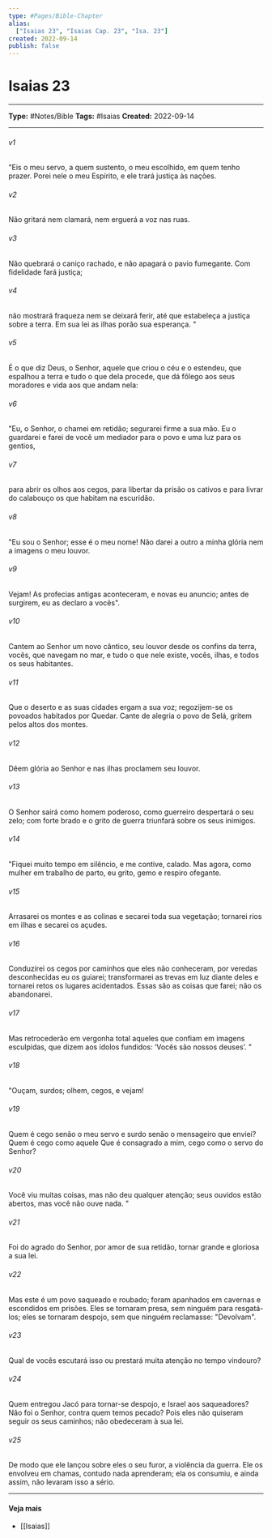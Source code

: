 ```yaml
---
type: #Pages/Bible-Chapter
alias:
  ["Isaias 23", "Isaias Cap. 23", "Isa. 23"]
created: 2022-09-14
publish: false
---
```


# Isaias 23

---

**Type:** #Notes/Bible
**Tags:** #Isaias
**Created:** 2022-09-14

---

###### v1
"Eis o meu servo, a quem sustento, o meu escolhido, em quem tenho prazer. Porei nele o meu Espírito, e ele trará justiça às nações.
###### v2
Não gritará nem clamará, nem erguerá a voz nas ruas.
###### v3
Não quebrará o caniço rachado, e não apagará o pavio fumegante. Com fidelidade fará justiça;
###### v4
não mostrará fraqueza nem se deixará ferir, até que estabeleça a justiça sobre a terra. Em sua lei as ilhas porão sua esperança. "
###### v5
É o que diz Deus, o Senhor, aquele que criou o céu e o estendeu, que espalhou a terra e tudo o que dela procede, que dá fôlego aos seus moradores e vida aos que andam nela:
###### v6
"Eu, o Senhor, o chamei em retidão; segurarei firme a sua mão. Eu o guardarei e farei de você um mediador para o povo e uma luz para os gentios,
###### v7
para abrir os olhos aos cegos, para libertar da prisão os cativos e para livrar do calabouço os que habitam na escuridão.
###### v8
"Eu sou o Senhor; esse é o meu nome! Não darei a outro a minha glória nem a imagens o meu louvor.
###### v9
Vejam! As profecias antigas aconteceram, e novas eu anuncio; antes de surgirem, eu as declaro a vocês".
###### v10
Cantem ao Senhor um novo cântico, seu louvor desde os confins da terra, vocês, que navegam no mar, e tudo o que nele existe, vocês, ilhas, e todos os seus habitantes.
###### v11
Que o deserto e as suas cidades ergam a sua voz; regozijem-se os povoados habitados por Quedar. Cante de alegria o povo de Selá, gritem pelos altos dos montes.
###### v12
Dêem glória ao Senhor e nas ilhas proclamem seu louvor.
###### v13
O Senhor sairá como homem poderoso, como guerreiro despertará o seu zelo; com forte brado e o grito de guerra triunfará sobre os seus inimigos.
###### v14
"Fiquei muito tempo em silêncio, e me contive, calado. Mas agora, como mulher em trabalho de parto, eu grito, gemo e respiro ofegante.
###### v15
Arrasarei os montes e as colinas e secarei toda sua vegetação; tornarei rios em ilhas e secarei os açudes.
###### v16
Conduzirei os cegos por caminhos que eles não conheceram, por veredas desconhecidas eu os guiarei; transformarei as trevas em luz diante deles e tornarei retos os lugares acidentados. Essas são as coisas que farei; não os abandonarei.
###### v17
Mas retrocederão em vergonha total aqueles que confiam em imagens esculpidas, que dizem aos ídolos fundidos: ‘Vocês são nossos deuses’. "
###### v18
"Ouçam, surdos; olhem, cegos, e vejam!
###### v19
Quem é cego senão o meu servo e surdo senão o mensageiro que enviei? Quem é cego como aquele Que é consagrado a mim, cego como o servo do Senhor?
###### v20
Você viu muitas coisas, mas não deu qualquer atenção; seus ouvidos estão abertos, mas você não ouve nada. "
###### v21
Foi do agrado do Senhor, por amor de sua retidão, tornar grande e gloriosa a sua lei.
###### v22
Mas este é um povo saqueado e roubado; foram apanhados em cavernas e escondidos em prisões. Eles se tornaram presa, sem ninguém para resgatá-los; eles se tornaram despojo, sem que ninguém reclamasse: "Devolvam".
###### v23
Qual de vocês escutará isso ou prestará muita atenção no tempo vindouro?
###### v24
Quem entregou Jacó para tornar-se despojo, e Israel aos saqueadores? Não foi o Senhor, contra quem temos pecado? Pois eles não quiseram seguir os seus caminhos; não obedeceram à sua lei.
###### v25
De modo que ele lançou sobre eles o seu furor, a violência da guerra. Ele os envolveu em chamas, contudo nada aprenderam; ela os consumiu, e ainda assim, não levaram isso a sério.


---

#### Veja mais

- [[Isaias]]

